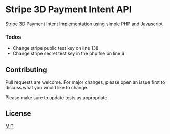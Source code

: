 # Stripe 3D Payment Intent API
Stripe 3D Payment Intent Implementation using simple PHP and Javascript

### Todos

 - Change stripe public test key on line 138
 - Change stripe secret test key in the php file on line 6


## Contributing
Pull requests are welcome. For major changes, please open an issue first to discuss what you would like to change.

Please make sure to update tests as appropriate.

## License
[MIT](https://choosealicense.com/licenses/mit/)
